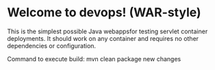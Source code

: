 Welcome to devops! (WAR-style)
================

This is the simplest possible Java webappsfor testing servlet container deployments.  It should work on any container and requires no other dependencies or configuration.

Command to execute  build:
mvn clean package
new changes
